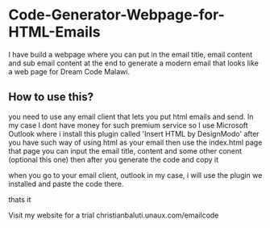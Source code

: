 # Code-Generator-Webpage-for-HTML-Emails
I have build a webpage where you can put in the email title, email content and sub email content at the end to generate a modern email that looks like a web page for Dream Code Malawi.

## How to use this?
you need to use any email client that lets you put html emails and send. In my case I dont have money for such premium service so I use Microsoft Outlook where i install this plugin called 'Insert HTML by DesignModo'
after you have such way of using html as your email then use the index.html page
that page you can input the email title, content and some other conent (optional this one)
then after you generate the code and copy it

when you go to your email client, outlook in my case, i will use the plugin we installed and paste the code there.

thats it

Visit my website for a trial christianbaluti.unaux.com/emailcode
